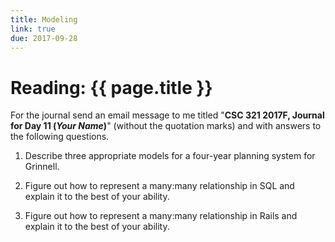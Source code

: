 ```yaml
---
title: Modeling
link: true
due: 2017-09-28
---
```

# Reading: {{ page.title }}

For the journal send an email message to me titled "**CSC 321 2017F,
Journal for Day 11 (*Your Name*)**" (without the quotation marks) and
with answers to the following questions.

1. Describe three appropriate models for a four-year planning system for Grinnell.

2. Figure out how to represent a many:many relationship in SQL and explain it
to the best of your ability.

2. Figure out how to represent a many:many relationship in Rails and explain it
to the best of your ability.
